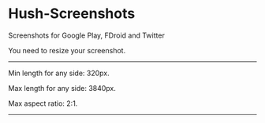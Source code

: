 # Hush-Screenshots
Screenshots for Google Play, FDroid and Twitter 

You need to resize your screenshot.
______
Min length for any side: 320px. 

Max length for any side: 3840px.

Max aspect ratio: 2:1.
______
